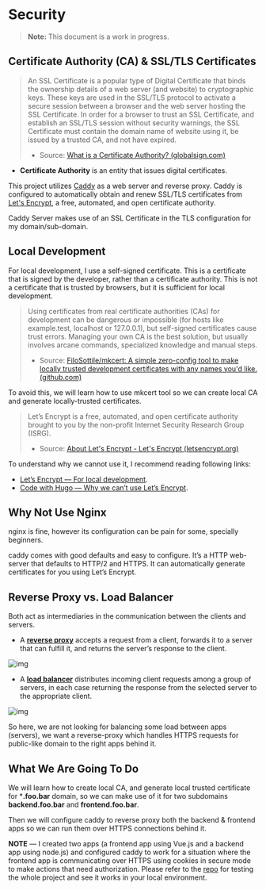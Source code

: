 # Security

> **Note:** This document is a work in progress.

## Certificate Authority (CA) & SSL/TLS Certificates

> An SSL Certificate is a popular type of Digital Certificate that binds the ownership details of a web server (and website) to cryptographic keys.
> These keys are used in the SSL/TLS protocol to activate a secure session between a browser and the web server hosting the SSL Certificate. In order for a browser to trust an SSL Certificate, and establish an SSL/TLS session without security warnings, the SSL Certificate must contain the domain name of website using it, be issued by a trusted CA, and not have expired.
> - Source: [What is a Certificate Authority? (globalsign.com)](https://www.globalsign.com/en/ssl-information-center/what-are-certification-authorities-trust-hierarchies)

- **Certificate Authority** is an entity that issues digital certificates.

This project utilizes [Caddy](https://caddyserver.com/) as a web server and reverse proxy. Caddy is configured to automatically obtain and renew SSL/TLS certificates from [Let's Encrypt](https://letsencrypt.org/), a free, automated, and open certificate authority.

Caddy Server makes use of an SSL Certificate in the TLS configuration for my domain/sub-domain.

## Local Development

For local development, I use a self-signed certificate. This is a certificate that is signed by the developer, rather than a certificate authority. This is not a certificate that is trusted by browsers, but it is sufficient for local development.

> Using certificates from real certificate authorities (CAs) for development can be dangerous or impossible (for hosts like example.test, localhost or 127.0.0.1), but self-signed certificates cause trust errors. Managing your own CA is the best solution, but usually involves arcane commands, specialized knowledge and manual steps.
> - Source: [FiloSottile/mkcert: A simple zero-config tool to make locally trusted development certificates with any names you'd like. (github.com)](https://github.com/FiloSottile/mkcert#mkcert)

To avoid this, we will learn how to use mkcert tool so we can create local CA and generate locally-trusted certificates.

> Let’s Encrypt is a free, automated, and open certificate authority brought to you by the non-profit Internet Security Research Group (ISRG).
> - Source: [About Let's Encrypt - Let's Encrypt (letsencrypt.org)](https://letsencrypt.org/about/)

To understand why we cannot use it, I recommend reading following links:

-   [Let’s Encrypt — For local development](https://letsencrypt.org/docs/certificates-for-localhost/#for-local-development).
-   [Code with Hugo — Why we can’t use Let’s Encrypt](https://codewithhugo.com/docker-compose-local-https/#why-we-can-t-use-let-s-encrypt).

## Why Not Use Nginx

nginx is fine, however its configuration can be pain for some, specially beginners.

caddy comes with good defaults and easy to configure. It’s a HTTP web-server that defaults to HTTP/2 and HTTPS. It can automatically generate certificates for you using Let’s Encrypt.

## Reverse Proxy vs. Load Balancer

Both act as intermediaries in the communication between the clients and servers.

-   A [**reverse proxy**](https://www.nginx.com/resources/glossary/reverse-proxy-server) accepts a request from a client, forwards it to a server that can fulfill it, and returns the server’s response to the client.

![img](https://miro.medium.com/v2/resize:fit:700/0*xVtKFwemEAWK-ykB)

-   A [**load balancer**](https://www.nginx.com/resources/glossary/load-balancing) distributes incoming client requests among a group of servers, in each case returning the response from the selected server to the appropriate client.

![img](https://miro.medium.com/v2/resize:fit:700/0*x9MQbcgF0uH0QBSF)

So here, we are not looking for balancing some load between apps (servers), we want a reverse-proxy which handles HTTPS requests for public-like domain to the right apps behind it.

## What We Are Going To Do

We will learn how to create local CA, and generate local trusted certificate for ***.foo.bar** domain, so we can make use of it for two subdomains **backend.foo.bar** and **frontend.foo.bar**.

Then we will configure caddy to reverse proxy both the backend & frontend apps so we can run them over HTTPS connections behind it.

**NOTE** — I created two apps (a frontend app using Vue.js and a backend app using node.js) and configured caddy to work for a situation where the frontend app is communicating over HTTPS using cookies in secure mode to make actions that need authorization. Please refer to the [repo](https://rebrand.ly/dev-over-https-traditional-setup-github) for testing the whole project and see it works in your local environment.
